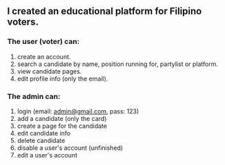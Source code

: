## I created an educational platform for Filipino voters.

### The user (voter) can:
1. create an account.
2. search a candidate by name, position running for, partylist or platform.
3. view candidate pages.
4. edit profile info (only the email).

### The admin can:
1. login (email: admin@gmail.com, pass: 123)
2. add a candidate (only the card)
3. create a page for the candidate
4. edit candidate info
5. delete candidate
6. disable a user's account (unfinished)
7. edit a user's account
